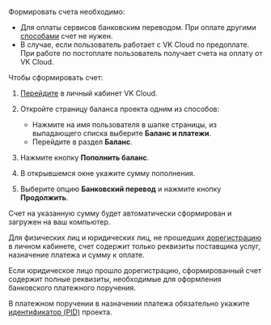 Формировать счета необходимо:

- Для оплаты сервисов банковским переводом. При оплате другими [способами](../../concepts/payment-methods) счет не нужен.
- В случае, если пользователь работает с VK Cloud по предоплате. При работе по постоплате пользователь получает счета на оплату от VK Cloud.

Чтобы сформировать счет:

1. [Перейдите](https://msk.cloud.vk.com/app/) в личный кабинет VK Cloud.
1. Откройте страницу баланса проекта одним из способов:

   - Нажмите на имя пользователя в шапке страницы, из выпадающего списка выберите **Баланс и платежи**.
   - Перейдите в раздел **Баланс**.

1. Нажмите кнопку **Пополнить баланс**.
1. В открывшемся окне укажите сумму пополнения.
1. Выберите опцию **Банковский перевод** и нажмите кнопку **Продолжить**.

Счет на указанную сумму будет автоматически сформирован и загружен на ваш компьютер.

Для физических лиц и юридических лиц, не прошедших [дорегистрацию](/ru/intro/billing/instructions/corporate#doregistraciya_yul) в личном кабинете, счет содержит только реквизиты поставщика услуг, назначение платежа и сумму к оплате.

Если юридическое лицо прошло дорегистрацию, сформированный счет содержит полные реквизиты, необходимые для оформления банковского платежного поручения.

<err>

В платежном поручении в назначении платежа обязательно укажите [идентификатор (PID)](/ru/tools-for-using-services/account/instructions/project-settings/manage#poluchenie_identifikatora_proekta) проекта.

</err>

